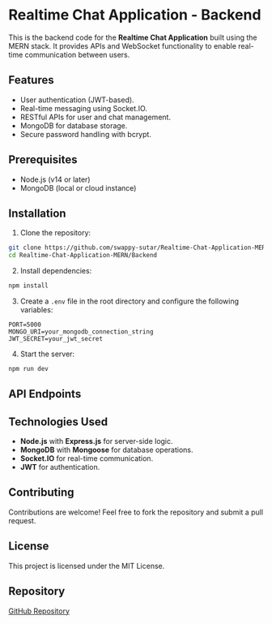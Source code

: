# Realtime Chat Application - Backend

This is the backend code for the **Realtime Chat Application** built using the MERN stack. It provides APIs and WebSocket functionality to enable real-time communication between users.

## Features

- User authentication (JWT-based).
- Real-time messaging using Socket.IO.
- RESTful APIs for user and chat management.
- MongoDB for database storage.
- Secure password handling with bcrypt.

## Prerequisites

- Node.js (v14 or later)
- MongoDB (local or cloud instance)

## Installation

1. Clone the repository:
  ```bash
  git clone https://github.com/swappy-sutar/Realtime-Chat-Application-MERN.git
  cd Realtime-Chat-Application-MERN/Backend
  ```

2. Install dependencies:
  ```bash
  npm install
  ```

3. Create a `.env` file in the root directory and configure the following variables:
  ```env
  PORT=5000
  MONGO_URI=your_mongodb_connection_string
  JWT_SECRET=your_jwt_secret
  ```

4. Start the server:
  ```bash
  npm run dev
  ```

## API Endpoints

<!-- ### Authentication
- `POST /api/auth/register` - Register a new user.
- `POST /api/auth/login` - Login a user.

### Users
- `GET /api/users` - Get all users.

### Chats
- `POST /api/chats` - Create a new chat.
- `GET /api/chats/:id` - Get chat by ID.

### Messages
- `POST /api/messages` - Send a message.
- `GET /api/messages/:chatId` - Get messages for a chat. -->

## Technologies Used

- **Node.js** with **Express.js** for server-side logic.
- **MongoDB** with **Mongoose** for database operations.
- **Socket.IO** for real-time communication.
- **JWT** for authentication.

## Contributing

Contributions are welcome! Feel free to fork the repository and submit a pull request.

## License

This project is licensed under the MIT License.

## Repository

[GitHub Repository](https://github.com/swappy-sutar/Realtime-Chat-Application-MERN.git)